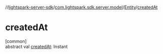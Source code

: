 //[lightspark-server-sdk](../../../index.md)/[com.lightspark.sdk.server.model](../index.md)/[Entity](index.md)/[createdAt](created-at.md)

# createdAt

[common]\
abstract val [createdAt](created-at.md): Instant

